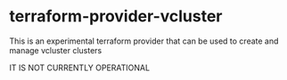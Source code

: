 # terraform-provider-vcluster
This is an experimental terraform provider that can be used to create and manage vcluster clusters

IT IS NOT CURRENTLY OPERATIONAL